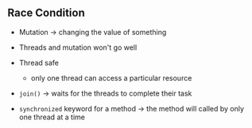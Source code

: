 ## Race Condition

- Mutation -> changing the value of something
- Threads and mutation won't go well
- Thread safe
    - only one thread can access a particular resource

- `join()` -> waits for the threads to complete their task
- `synchronized` keyword for a method
    -> the method will called by only one thread at a time

